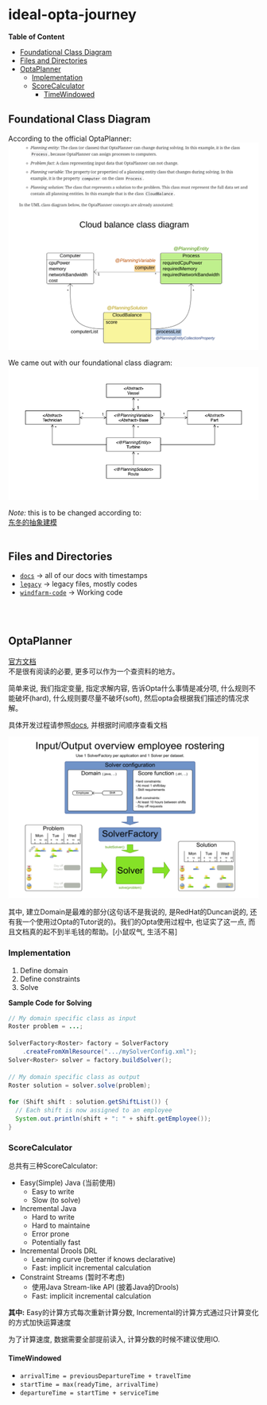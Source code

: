 <!-- omit in toc -->
# ideal-opta-journey

**Table of Content**
- [Foundational Class Diagram](#foundational-class-diagram)
- [Files and Directories](#files-and-directories)
- [OptaPlanner](#optaplanner)
  - [Implementation](#implementation)
  - [ScoreCalculator](#scorecalculator)
    - [TimeWindowed](#timewindowed)

## Foundational Class Diagram
According to the official OptaPlanner:
![](docs/img/opta-class-div.png)

We came out with our foundational class diagram:
![](docs/img/class-diagram.png)

*Note:* this is to be changed according to:<br/>
[东冬的抽象建模](docs/files/abstraction.pdf)
<br/>
<br/>

## Files and Directories
- [`docs`](docs/) -> all of our docs with timestamps
- [`legacy`](legacy/) -> legacy files, mostly codes
- [`windfarm-code`](windfarm-code/) -> Working code

<br/>
<br/>

## OptaPlanner
[官方文档](https://docs.optaplanner.org/7.7.0.Final/optaplanner-docs/html_single/) <br/>
不是很有阅读的必要, 更多可以作为一个查资料的地方。

简单来说, 我们指定变量, 指定求解内容, 告诉Opta什么事情是减分项, 什么规则不能破坏(hard), 什么规则要尽量不破坏(soft), 然后opta会根据我们描述的情况求解。

具体开发过程请参照[docs](docs/), 并根据时间顺序查看文档

![](docs/img/opta-structure.png)

其中, 建立Domain是最难的部分(这句话不是我说的, 是RedHat的Duncan说的, 还有我一个使用过Opta的Tutor说的)。我们的Opta使用过程中, 也证实了这一点, 而且文档真的起不到半毛钱的帮助。[小鼠叹气, 生活不易]

### Implementation
1. Define domain
2. Define constraints
3. Solve

**Sample Code for Solving**
```Java
// My domain specific class as input
Roster problem = ...;

SolverFactory<Roster> factory = SolverFactory
    .createFromXmlResource(".../mySolverConfig.xml");
Solver<Roster> solver = factory.buildSolver();

// My domain specific class as output
Roster solution = solver.solve(problem);

for (Shift shift : solution.getShiftList()) {
  // Each shift is now assigned to an employee
  System.out.println(shift + ": " + shift.getEmployee());
}
```

### ScoreCalculator
总共有三种ScoreCalculator:
- Easy(Simple) Java (当前使用)
  - Easy to write
  - Slow (to solve)
- Incremental Java
  - Hard to write
  - Hard to maintaine
  - Error prone
  - Potentially fast
- Incremental Drools DRL
  - Learning curve (better if knows declarative)
  - Fast: implicit incremental calculation
- Constraint Streams (暂时不考虑)
  - 使用Java Stream-like API (披着Java的Drools)
  - Fast: implicit incremental calculation


**其中:** Easy的计算方式每次重新计算分数, Incremental的计算方式通过只计算变化的方式加快运算速度

为了计算速度, 数据需要全部提前读入, 计算分数的时候不建议使用IO.

#### TimeWindowed
- `arrivalTime = previousDepartureTime + travelTime`
- `startTime = max(readyTime, arrivalTime)`
- `departureTime = startTime + serviceTime`
